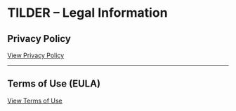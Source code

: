 # TILDER – Legal Information

## Privacy Policy

[View Privacy Policy](privacy_policy.md)

---

## Terms of Use (EULA)

[View Terms of Use](terms_of_use.md)
